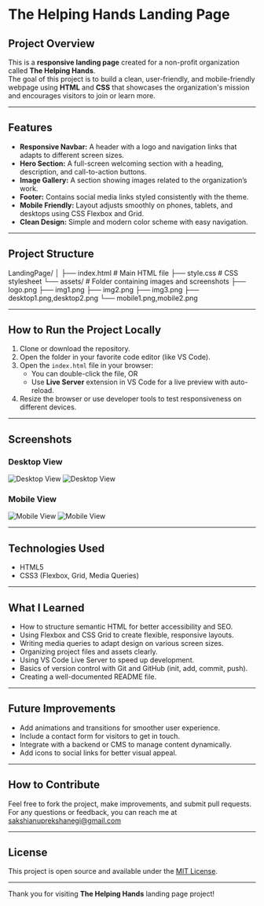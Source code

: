 # The Helping Hands Landing Page

## Project Overview
This is a **responsive landing page** created for a non-profit organization called **The Helping Hands**.  
The goal of this project is to build a clean, user-friendly, and mobile-friendly webpage using **HTML** and **CSS** that showcases the organization's mission and encourages visitors to join or learn more.

---

## Features
- **Responsive Navbar:** A header with a logo and navigation links that adapts to different screen sizes.
- **Hero Section:** A full-screen welcoming section with a heading, description, and call-to-action buttons.
- **Image Gallery:** A section showing images related to the organization’s work.
- **Footer:** Contains social media links styled consistently with the theme.
- **Mobile Friendly:** Layout adjusts smoothly on phones, tablets, and desktops using CSS Flexbox and Grid.
- **Clean Design:** Simple and modern color scheme with easy navigation.

---

## Project Structure
LandingPage/
│
├── index.html # Main HTML file
├── style.css # CSS stylesheet
└── assets/ # Folder containing images and screenshots
├── logo.png
├── img1.png
├── img2.png
├── img3.png
├── desktop1.png,desktop2.png
└── mobile1.png,mobile2.png




---

## How to Run the Project Locally

1. Clone or download the repository.
2. Open the folder in your favorite code editor (like VS Code).
3. Open the `index.html` file in your browser:
   - You can double-click the file, OR
   - Use **Live Server** extension in VS Code for a live preview with auto-reload.
4. Resize the browser or use developer tools to test responsiveness on different devices.

---

## Screenshots

### Desktop View

![Desktop View](./Images/desktop1.png)
![Desktop View](./Images/desktop2.png)

### Mobile View

![Mobile View](./Images/mobile1.png)
![Mobile View](./Images/mobile2.png)

---

## Technologies Used

- HTML5
- CSS3 (Flexbox, Grid, Media Queries)

---

## What I Learned

- How to structure semantic HTML for better accessibility and SEO.
- Using Flexbox and CSS Grid to create flexible, responsive layouts.
- Writing media queries to adapt design on various screen sizes.
- Organizing project files and assets clearly.
- Using VS Code Live Server to speed up development.
- Basics of version control with Git and GitHub (init, add, commit, push).
- Creating a well-documented README file.

---

## Future Improvements

- Add animations and transitions for smoother user experience.
- Include a contact form for visitors to get in touch.
- Integrate with a backend or CMS to manage content dynamically.
- Add icons to social links for better visual appeal.

---

## How to Contribute

Feel free to fork the project, make improvements, and submit pull requests. For any questions or feedback, you can reach me at sakshianuprekshanegi@gmail.com

---

## License

This project is open source and available under the [MIT License](https://opensource.org/licenses/MIT).

---

Thank you for visiting **The Helping Hands** landing page project!
